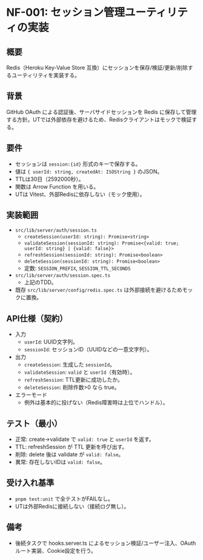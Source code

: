 # NF-001: セッション管理ユーティリティの実装

## 概要
Redis（Heroku Key-Value Store 互換）にセッションを保存/検証/更新/削除するユーティリティを実装する。

## 背景
GitHub OAuth による認証後、サーバサイドセッションを Redis に保存して管理する方針。UTでは外部依存を避けるため、Redisクライアントはモックで検証する。

## 要件
- セッションは `session:{id}` 形式のキーで保存する。
- 値は `{ userId: string, createdAt: ISOString }` のJSON。
- TTLは30日（2592000秒）。
- 関数は Arrow Function を用いる。
- UTは Vitest、外部Redisに依存しない（モック使用）。

## 実装範囲
- `src/lib/server/auth/session.ts`
  - `createSession(userId: string): Promise<string>`
  - `validateSession(sessionId: string): Promise<{valid: true; userId: string} | {valid: false}>`
  - `refreshSession(sessionId: string): Promise<boolean>`
  - `deleteSession(sessionId: string): Promise<boolean>`
  - 定数: `SESSION_PREFIX`, `SESSION_TTL_SECONDS`
- `src/lib/server/auth/session.spec.ts`
  - 上記のTDD。
- 既存 `src/lib/server/config/redis.spec.ts` は外部接続を避けるためモックに置換。

## API仕様（契約）
- 入力
  - `userId`: UUID文字列。
  - `sessionId`: セッションID（UUIDなどの一意文字列）。
- 出力
  - `createSession`: 生成した `sessionId`。
  - `validateSession`: `valid` と `userId`（有効時）。
  - `refreshSession`: TTL更新に成功したか。
  - `deleteSession`: 削除件数>0 なら true。
- エラーモード
  - 例外は基本的に投げない（Redis障害時は上位でハンドル）。

## テスト（最小）
- 正常: create→validate で `valid: true` と `userId` を返す。
- TTL: refreshSession が TTL 更新を呼び出す。
- 削除: delete 後は validate が `valid: false`。
- 異常: 存在しないIDは `valid: false`。

## 受け入れ基準
- `pnpm test:unit` で全テストがFAILなし。
- UTは外部Redisに接続しない（接続ログ無し）。

## 備考
- 後続タスクで hooks.server.ts によるセッション検証/ユーザー注入、OAuthルート実装、Cookie設定を行う。